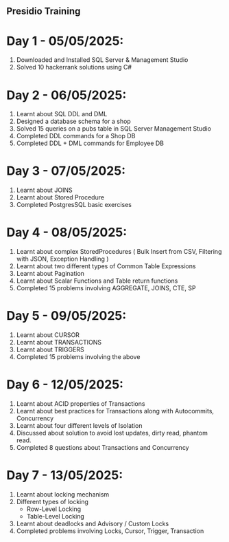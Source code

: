 ## Presidio Training

# Day 1 - 05/05/2025: 
1) Downloaded and Installed SQL Server & Management Studio  
2) Solved 10 hackerrank solutions using C#

# Day 2 - 06/05/2025: 
1) Learnt about SQL DDL and DML
2) Designed a database schema for a shop
3) Solved 15 queries on a pubs table in SQL Server Management Studio
4) Completed DDL commands for a Shop DB
5) Completed DDL + DML commands for Employee DB

# Day 3 - 07/05/2025:
1) Learnt about JOINS
2) Learnt about Stored Procedure
3) Completed PostgresSQL basic exercises

# Day 4 - 08/05/2025:
1) Learnt about complex StoredProcedures ( Bulk Insert from CSV, Filtering with JSON, Exception Handling )
2) Learnt about two different types of Common Table Expressions 
3) Learnt about Pagination
4) Learnt about Scalar Functions and Table return functions
5) Completed 15 problems involving AGGREGATE, JOINS, CTE, SP

# Day 5 - 09/05/2025:
1) Learnt about CURSOR
2) Learnt about TRANSACTIONS
3) Learnt about TRIGGERS
4) Completed 15 problems involving the above

# Day 6 - 12/05/2025:
1) Learnt about ACID properties of Transactions
2) Learnt about best practices for Transactions along with Autocommits, Concurrency
3) Learnt about four different levels of Isolation
4) Discussed about solution to avoid lost updates, dirty read, phantom read.
5) Completed 8 questions about Transactions and Concurrency

# Day 7 - 13/05/2025:
1) Learnt about locking mechanism
2) Different types of locking
    - Row-Level Locking
    - Table-Level Locking
3) Learnt about deadlocks and Advisory / Custom Locks
4) Completed problems involving Locks, Cursor, Trigger, Transaction